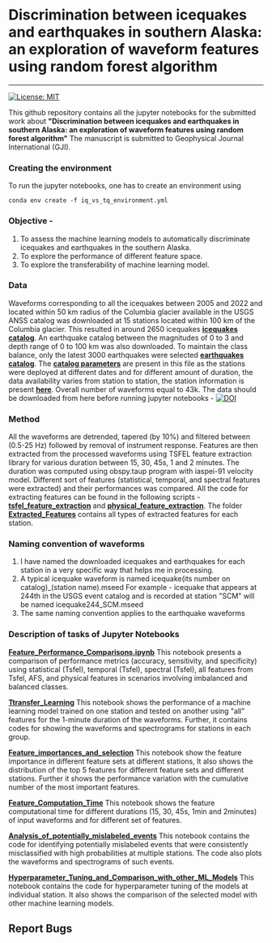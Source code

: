 
# Discrimination between icequakes and earthquakes in southern Alaska: an exploration of waveform features using random forest algorithm

---
[![License: MIT](https://img.shields.io/badge/License-MIT-yellow.svg)](https://opensource.org/licenses/MIT)

This github repository contains all the jupyter notebooks for the submitted work about **"Discrimination between icequakes and earthquakes in southern Alaska: an exploration of waveform features using random forest algorithm"**
The manuscript is submitted to Geophysical Journal International (GJI). 


### Creating the environment
To run the jupyter notebooks, one has to create an environment using 

```
conda env create -f iq_vs_tq_environment.yml
```

### Objective - 
1) To assess the machine learning models to automatically discriminate icequakes and earthquakes in the southern Alaska.
2) To explore the performance of different feature space. 
3) To explore the transferability of machine learning model. 

### Data 
Waveforms corresponding to all the icequakes between 2005 and 2022 and located within 50 km radius of the Columbia glacier available in the USGS ANSS catalog was downloaded at 15 stations located within 100 km of the Columbia glacier. This resulted in around 2650 icequakes **[icequakes catalog](https://github.com/Akashkharita/Kharita_et_al_2024_Icequakes/blob/c402e46c7c38510afa3cb4cac58e4ad8815404bf/Catalogs/icequakes_catalog.csv)**. An earthquake catalog between the magnitudes of 0 to 3 and depth range of 0 to 100 km was also downloaded. To maintain the class balance, only the latest 3000 earthquakes were selected **[earthquakes catalog](https://github.com/Akashkharita/Kharita_et_al_2024_Icequakes/blob/c402e46c7c38510afa3cb4cac58e4ad8815404bf/Catalogs/earthquakes_catalog.csv)**. The **[catalog parameters](https://github.com/Akashkharita/Kharita_et_al_2024_Icequakes/blob/23469bf6cf58d8992332d892c13eddef4dcaf445/Catalogs/catalog_parameters.txt)** are present in this file  as the stations were deployed at different dates and for different amount of duration, the data availability varies from station to station, the station information is present **[here](https://github.com/Akashkharita/Kharita_et_al_2024_Icequakes/blob/c402e46c7c38510afa3cb4cac58e4ad8815404bf/Catalogs/gmap-stations.txt)**. Overall number of waveforms equal to 43k. The data should be downloaded from here before running jupyter notebooks - [![DOI](https://zenodo.org/badge/DOI/10.5281/zenodo.7523349.svg)](https://doi.org/10.5281/zenodo.7523349)

### Method 

All the waveforms are detrended, tapered (by 10%) and filtered between (0.5-25 Hz) followed by removal of instrument response. Features are then extracted from the processed waveforms using TSFEL feature extraction library for various duration between 15, 30, 45s, 1 and 2 minutes. The duration was computed using obspy.taup program with iaspei-91 velocity model. Different sort of features (statistical, temporal, and spectral features were extracted) and their performances was compared. All the code for extracting features can be found in the following scripts - **[tsfel_feature_extraction](https://github.com/Akashkharita/Kharita_et_al_2024_Icequakes/blob/ef3434b0cff4502dc5c8665da577d103909fe251/Feature_Extraction_Scripts/Tsfel_feature_extraction.py)** and **[physical_feature_extraction](https://github.com/Akashkharita/Kharita_et_al_2024_Icequakes/blob/ef3434b0cff4502dc5c8665da577d103909fe251/Feature_Extraction_Scripts/Physical_Feature_Extraction.py)**. The folder **[Extracted_Features](https://github.com/Akashkharita/Kharita_et_al_2024_Icequakes/tree/ef3434b0cff4502dc5c8665da577d103909fe251/Extracted_Features)** contains all types of extracted features for each station. 



### Naming convention of waveforms

1) I have named the downloaded icequakes and earthquakes for each station in a very specific way that helps me in processing. 
2) A typical icequake waveform is named icequake(its number on catalog)_(station name).mseed
   For example - icequake that appears at 244th in the USGS event catalog and is recorded at station "SCM" will be named icequake244_SCM.mseed
3) The same naming convention applies to the earthquake waveforms

 
### Description of tasks of Jupyter Notebooks

**[Feature_Performance_Comparisons.ipynb](https://github.com/Akashkharita/Kharita_et_al_2024_Icequakes/blob/6f6a027adc2b9086d55ee1f3db4b65e53b89284f/Notebooks/Feature_Performance_Comparisons.ipynb)**
This notebook presents a comparison of performance metrics (accuracy, sensitivity, and specificity) using statistical (Tsfel), temporal (Tsfel), spectral (Tsfel), all features from Tsfel, AFS, and physical features in scenarios involving imbalanced and balanced classes. 

**[Ttransfer_Learning](https://github.com/Akashkharita/Kharita_et_al_2024_Icequakes/blob/6f6a027adc2b9086d55ee1f3db4b65e53b89284f/Notebooks/Transfer_Learning.ipynb)**
This notebook shows the performance of a machine learning model trained on one station and tested on another using "all" features for the 1-minute duration of the waveforms. Further, it contains codes for showing the waveforms and spectrograms for stations in each group. 

**[Feature_importances_and_selection](https://github.com/Akashkharita/Kharita_et_al_2024_Icequakes/blob/6f6a027adc2b9086d55ee1f3db4b65e53b89284f/Notebooks/Feature_importances_and_selection.ipynb)**
This notebook show the feature importance in different feature sets at different stations, It also shows the distribution of the top 5 features for different feature sets and different stations. Further it shows the performance variation with the cumulative number of the most important features.  

**[Feature_Computation_Time](https://github.com/Akashkharita/Kharita_et_al_2024_Icequakes/blob/6f6a027adc2b9086d55ee1f3db4b65e53b89284f/Notebooks/Feature_Computation_Time.ipynb)**
This notebook shows the feature computational time for different durations (15, 30, 45s, 1min and 2minutes) of input waveforms and for different set of features.

**[Analysis_of_potentially_mislabeled_events](https://github.com/Akashkharita/Kharita_et_al_2024_Icequakes/blob/6f6a027adc2b9086d55ee1f3db4b65e53b89284f/Notebooks/Analysis_of_potentially_mislabeled_events.ipynb)**
This notebook contains the code for identifying potentially mislabeled events that were consistently misclassified with high probabilities at multiple stations. The code also plots the waveforms and spectrograms of such events. 


**[Hyperparameter_Tuning_and_Comparison_with_other_ML_Models](https://github.com/Akashkharita/Kharita_et_al_2024_Icequakes/blob/6f6a027adc2b9086d55ee1f3db4b65e53b89284f/Notebooks/Hyperparameter_Tuning_and_Comparison_with_other_ML_Models.ipynb)**
This notebook contains the code for hyperparameter tuning of the models at individual station. It also shows the comparison of the selected model with other machine learning models. 


## Report Bugs



